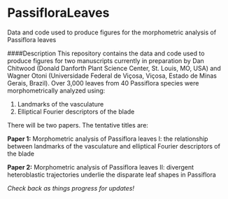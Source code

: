 # PassifloraLeaves
Data and code used to produce figures for the morphometric analysis of Passiflora leaves

####Description
This repository contains the data and code used to produce figures for two manuscripts currently in preparation by Dan Chitwood (Donald Danforth Plant Science Center, St. Louis, MO, USA) and Wagner Otoni (Universidade Federal de Viçosa, Viçosa, Estado de Minas Gerais, Brazil). Over 3,000 leaves from 40 Passiflora species were morphometrically analyzed using:

1. Landmarks of the vasculature
2. Elliptical Fourier descriptors of the blade

There will be two papers. The tentative titles are:

**Paper 1:** Morphometric analysis of Passiflora leaves I: the relationship between landmarks of the vasculature and elliptical Fourier descriptors of the blade

**Paper 2:** Morphometric analysis of Passiflora leaves II: divergent heteroblastic trajectories underlie the disparate leaf shapes in Passiflora

*Check back as things progress for updates!*


